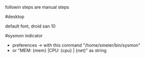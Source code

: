 followin steps are manual steps

#desktop

default font, droid san 10

#sysmon indicator
* preferences -> with this command "/home/smeier/bin/sysmon"
* or "MEM: {mem} |CPU: {cpu} | {net}" as string

